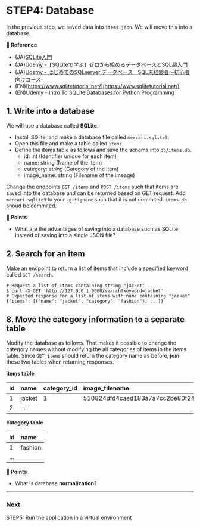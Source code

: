 # STEP4: Database
In the previous step, we saved data into `items.json`. We will move this into a database.

**:book: Reference**

* (JA)[SQLite入門](https://www.dbonline.jp/sqlite/)
* (JA)[Udemy -【SQLiteで学ぶ】ゼロから始めるデータベースとSQL超入門](https://www.udemy.com/course/basic_database_sqlite/)
* (JA)[Udemy - はじめてのSQLserver データベース　SQL未経験者〜初心者向けコース](https://www.udemy.com/course/sqlserver-for-beginner/)
* (EN)[https://www.sqlitetutorial.net/](https://www.sqlitetutorial.net/)
* (EN)[Udemy - Intro To SQLite Databases for Python Programming](https://www.udemy.com/course/using-sqlite3-databases-with-python/)

## 1. Write into a database
We will use a database called **SQLite**.

* Install SQlite, and make a database file called `mercari.sqlite3`.  
* Open this file and make a table called `items`. 
* Define the items table as follows and save the schema into `db/items.db`.
  * id: int (Identifier unique for each item)
  * name: string (Name of the item)
  * category: string (Category of the item)
  * image_name: string (Filename of the imeage)

Change the endpoints `GET /items` and `POST /items` such that items are saved into the database and can be returned based on GET request. Add `mercari.sqlite3` to your `.gitignore` such that it is not commited. `items.db` shoud be commited. 

**:beginner: Points**

* What are the advantages of saving into a database such as SQLite instead of saving into a single JSON file?

## 2. Search for an item

Make an endpoint to return a list of items that include a specified keyword called `GET /search`.

```shell
# Request a list of items containing string "jacket"
$ curl -X GET 'http://127.0.0.1:9000/search?keyword=jacket'
# Expected response for a list of items with name containing "jacket"
{"items": [{"name": "jacket", "category": "fashion"}, ...]}
```

## 8. Move the category information to a separate table

Modify the database as follows. That makes it possible to change the category names without modifying the all categories of items in the items table.
Since `GET items` should return the category name as before, **join** these two tables when returning responses.

**items table**

| id   | name   | category_id | image_filename                                                       |
| :--- | :----- | :---------- | :------------------------------------------------------------------- |
| 1    | jacket | 1           | 510824dfd4caed183a7a7cc2be80f24a5f5048e15b3b5338556d5bbd3f7bc267.jpg |
| 2    | ...    |             |                                                                      |

**category table**

| id   | name    |
| :--- | :------ |
| 1    | fashion |
| ...  |         |

**:beginner: Points**
* What is database **normalization**?



---

### Next

[STEP5: Run the application in a virtual environment](05-docker.en.md)